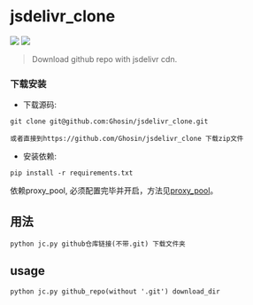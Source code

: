 
jsdelivr_clone 
========
[![](https://img.shields.io/badge/Powered%20by-Requests-green.svg)](http://www.python-requests.org)
[![](https://img.shields.io/badge/language-Python-green.svg)](https://www.python.org)   
> Download github repo with jsdelivr cdn.   
### 下载安装

* 下载源码:

```shell
git clone git@github.com:Ghosin/jsdelivr_clone.git

或者直接到https://github.com/Ghosin/jsdelivr_clone 下载zip文件
```

* 安装依赖:

```shell
pip install -r requirements.txt
```
 
依赖proxy_pool, 必须配置完毕并开启，方法见[proxy_pool](https://github.com/jhao104/proxy_pool)。  
## 用法
```shell
python jc.py github仓库链接(不带.git) 下载文件夹
```
## usage
```shell
python jc.py github_repo(without '.git') download_dir
```
